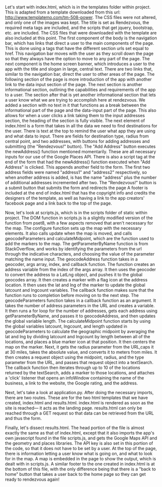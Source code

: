 Let's start with index.html, which is in the templates folder within project.
    This is adapted from a template downloaded from this url: http://www.templatemo.com/tm-508-power. The CSS files
were not altered, and only one of the images was kept. The title is set as Rendezvous, the required meta tags are
included, and the scripts that get jquery, bootstrap, etc. are included. The CSS files that were downloaded with
the template are also included at this point.
    The first component of the body is the navigation bar, which has links that direct a user to the main components
of the page. This is done using a tags that have the different section urls set equal to href. This navigation bar
moves with the user as they scroll down the page so that they always have the option to move to any part of the
page. The next component is the home screen banner, which introduces a user to the app with the title and slogan
in large, central text. There are two links that, similar to the navigation bar, direct the user to other areas of
the page. The following section of the page is more introduction of the app with another link to the data input
section of the page. The next section is another informational section, outlining the capabilities and requirements
of the app to a user. The section after that is yet another informational section that lets a user know what we are
trying to accomplish here at rendezvous. We added a section with no text in it that functions as a break between
the informational part of the page and the data-input part of the page. This also allows for when a user clicks a
link taking them to the input addresses section, the heading of the section is fully visible.
    The next element of index.html is a form that takes in all the data we need to find destinations for the user.
There is text at the top to remind the user what app they are using and what data to input. There are fields for
destination type, radius from central point, and two addresses, with buttons for adding addresses and submitting
(the "Rendezvous!" button). The "Add Address" button executes the newAddress() function mentioned momentarily.
These are all necessary inputs for our use of the Google Places API. There is also a script tag at the end of the
form that had the newAddress() function executed when "Add Address" is clicked. This appends another field to the
form. The first two address fields were named "address1" and "address2" respectively, so when another address is
added, is has the name "address" plus the number of additional addresses incremented after two. The "Rendezvous!"
button is a submit button that submits the form and redirects the page
    A footer is included at the end of index.html that has the copyright info and credits the designers of the
template, as well as having a link to the app creators' facebook page and a link back to the top of the page.

Now, let's look at scripts.js, which is in the scripts folder of static within project.
    The DOM function in scripts.js is a slightly modified version of the function from pset8, with a few aspects
removed that aren't necessary for the map.
    The configure function sets up the map with the necessary elements. It also calls update when the map is moved,
and calls geocodeParameters and calculateMidpoint, which are the function used to add the markers to the map.
    The getParameterByName function is from StackOverflow, and works by identifying the parameters from the url through
the indicative characters, and choosing the value of the parameter matching the name input.
    The geocodeAddress function takes in a geocoder, args array, index, and callback function. The function creates an
address variable from the index of the args array. It then uses the geocoder to convert the address to a LatLng
object, and pushes it to the global geocodes array. It then creates a marker with a flag icon at the address location.
It then uses the lat and lng of the marker to update the global latcount and lngcount variables. The callback function
makes sure that the function runs to completion before moving on to the next step.
    The geocodeParameters function takes in a callback function as an argument. It takes the number of address
parameters in the URL and creates a variable. It then runs a for loop for the number of addresses, gets each address
using getParameterByName, and passes it to geocodeAddress, and then updates the global variable length.
    The calculateMidpoint function starts by using the global variables latcount, lngcount, and length updated in
geocodeParameters to calculate the geographic midpoint by averaging the lat and lng by dividing latcount and lngcount
by length between all of the locations, and places a blue marker icon at that position. It then centers the map on the
marker. Next, it gets the radius parameter from the URL,caps it at 30 miles, takes the absolute value, and converts it
to meters from miles. It then creates a request object using the midpoint, radius, and the type parameter from the URL,
and passes that request object into a textSearch. The callback function then iterates through up to 10 of the locations
returned by the textSearch, adds a marker to those locations, and attaches a 'click' listener that opens an infoWindow
containing the name of the business, a link to the website, the Google rating, and the address.

Next, let's take a look at application.py.
    After doing the necessary imports, there are two routes. These are for the two html templates that we have
created, index.html and results.html. index.html is rendered as soon as the site is reached–– it acts as the
landing page. results.html can only be reached through a GET request so that data can be retrieved from the
URL and thus the form.

Finally, let's dissect results.html.
    The head portion of the file is almost exactly the same as that of index.html, except that it also imports the
app's own javascript found in the file scripts.js, and gets the Google Maps API and the geometry and places libraries.
The API key is also set in this portion of the code, so that it does not have to be set by a user. At the top of the
page, there is information letting a user know what is going on, and what to look for in the map. A map is embedded
in the page to show the output, which is dealt with in scripts.js. A similar footer to the one created in index.html
is at the bottom of this file, with the only difference being that there is a "back to home" button that takes a user
back to the home page so they can get ready to rendezvous again!